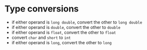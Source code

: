# Type conversions

* if either operand is `long double`, convert the other to `long double`
* if either operand is `double`, convert the other to `double`
* if either operand is `float`, convert the other to `float`
* convert `char` and `short` to `int`
* if either operand is `long`, convert the other to `long`
